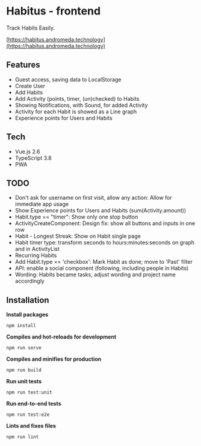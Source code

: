 # Habitus - frontend

Track Habits Easily.

[https://habitus.andromeda.technology](https://habitus.andromeda.technology)

## Features

- Guest access, saving data to LocalStorage
- Create User
- Add Habits
- Add Activity (points, timer, (un)checked) to Habits
- Showing Notifications, with Sound, for added Activity
- Activity for each Habit is showed as a Line graph
- Experience points for Users and Habits

## Tech

- Vue.js 2.6
- TypeScript 3.8
- PWA

## TODO

- Don't ask for username on first visit, allow any action: Allow for immediate app usage
- Show Experience points for Users and Habits (sum(Activity.amount))
- Habit.type == "timer": Show only one stop button
- ActivityCreateComponent: Design fix: show all buttons and inputs in one row
- Habit - Longest Streak: Show on Habit single page
- Habit timer type: transform seconds to hours:minutes:seconds on graph and in ActivityList
- Recurring Habits
- Add Habit.type == 'checkbox': Mark Habit as done; move to 'Past' filter
- API: enable a social component (following, including people in Habits)
- Wording: Habits became tasks, adjust wording and project name accordingly

## Installation

**Install packages**

`npm install`

**Compiles and hot-reloads for development**

`npm run serve`

**Compiles and minifies for production**

`npm run build`

**Run unit tests**

`npm run test:unit`

**Run end-to-end tests**

`npm run test:e2e`

**Lints and fixes files**

`npm run lint`
